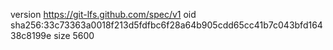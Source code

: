 version https://git-lfs.github.com/spec/v1
oid sha256:33c73363a0018f213d5fdfbc6f28a64b905cdd65cc41b7c043bfd16438c8199e
size 5600
